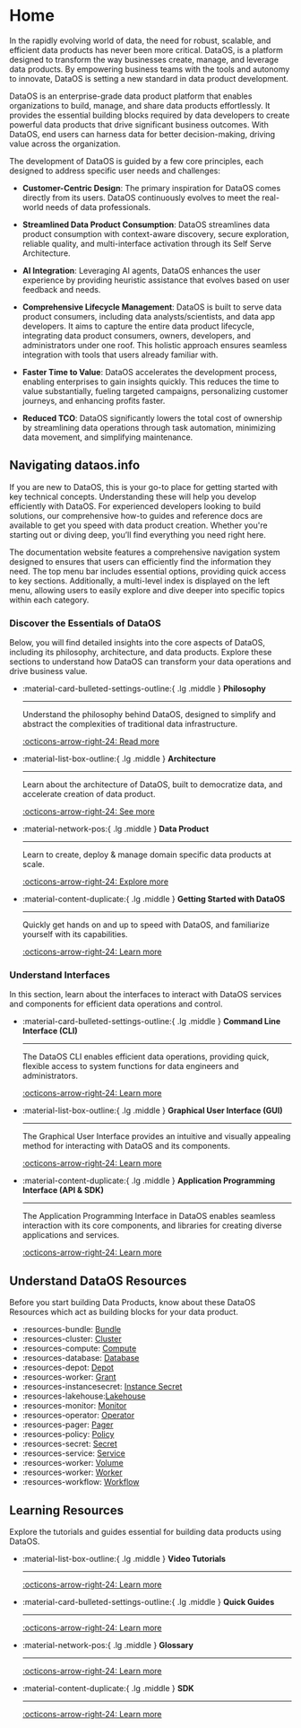 # Home

In the rapidly evolving world of data, the need for robust, scalable, and efficient data products has never been more critical. DataOS, is a platform designed to transform the way businesses create, manage, and leverage data products. By empowering business teams with the tools and autonomy to innovate, DataOS is setting a new standard in data product development.

DataOS is an enterprise-grade data product platform that enables organizations to build, manage, and share data products effortlessly. It provides the essential building blocks required by data developers to create powerful data products that drive significant business outcomes. With DataOS, end users can harness data for better decision-making, driving value across the organization.

The development of DataOS is guided by a few core principles, each designed to address specific user needs and challenges:

- **Customer-Centric Design**: The primary inspiration for DataOS comes directly from its users.  DataOS continuously evolves to meet the real-world needs of data professionals.

- **Streamlined Data Product Consumption**: DataOS streamlines data product consumption with context-aware discovery, secure exploration, reliable quality, and multi-interface activation through its Self Serve Architecture.

- **AI Integration**: Leveraging AI agents, DataOS enhances the user experience by providing heuristic assistance that evolves based on user feedback and needs.

- **Comprehensive Lifecycle Management**: DataOS is built to serve data product consumers, including data analysts/scientists, and data app developers. It aims to capture the entire data product lifecycle, integrating data product consumers, owners, developers, and administrators under one roof. This holistic approach ensures seamless integration with tools that users already familiar with.

- **Faster Time to Value**: DataOS accelerates the development process, enabling enterprises to gain insights quickly. This reduces the time to value substantially, fueling targeted campaigns, personalizing customer journeys, and enhancing profits faster.

- **Reduced TCO**: DataOS significantly lowers the total cost of ownership by streamlining data operations through task automation, minimizing data movement, and simplifying maintenance.

## Navigating dataos.info

If you are new to DataOS, this is your go-to place for getting started with key technical concepts. Understanding these will help you develop efficiently with DataOS. For experienced developers looking to build solutions, our comprehensive how-to guides and reference docs are available to get you speed with data product creation. Whether you're starting out or diving deep, you’ll find everything you need right here.

The documentation website features a comprehensive navigation system designed to ensures that users can efficiently find the information they need. The top menu bar includes essential options, providing quick access to key sections. Additionally, a multi-level index is displayed on the left menu, allowing users to easily explore and dive deeper into specific topics within each category. 

### **Discover the Essentials of DataOS**

Below, you will find detailed insights into the core aspects of DataOS, including its philosophy, architecture, and data products. Explore these sections to understand how DataOS can transform your data operations and drive business value.

<div class="grid cards" markdown>

-   :material-card-bulleted-settings-outline:{ .lg .middle } **Philosophy**

    ---

    Understand the philosophy behind DataOS, designed to simplify and abstract the complexities of traditional data infrastructure.

    [:octicons-arrow-right-24: Read more](/philosophy/)


-   :material-list-box-outline:{ .lg .middle } **Architecture**

    ---

    Learn about the architecture of DataOS, built to democratize data, and accelerate creation of data product.

    [:octicons-arrow-right-24: See more](/architecture/)

-   :material-network-pos:{ .lg .middle } **Data Product**

    ---

    Learn to create, deploy & manage domain specific data products at scale.

    
    [:octicons-arrow-right-24: Explore more](/products/data_product/)

-   :material-content-duplicate:{ .lg .middle } **Getting Started with DataOS**

    ---

    Quickly get hands on and up to speed with DataOS, and familiarize yourself with its capabilities.

    [:octicons-arrow-right-24:  Learn more](/getting_started/)

</div>

### **Understand Interfaces**

In this section, learn about the interfaces to interact with DataOS services and components for efficient data operations and control.

<div class="grid cards" markdown>

-   :material-card-bulleted-settings-outline:{ .lg .middle } **Command Line Interface (CLI)**

    ---

    The DataOS CLI enables efficient data operations, providing quick, flexible access to system functions for data engineers and administrators.

    [:octicons-arrow-right-24: Learn more](/interfaces/#command-line-interface-cli)


-   :material-list-box-outline:{ .lg .middle } **Graphical User Interface (GUI)**

    ---

    The Graphical User Interface provides an intuitive and visually appealing method for interacting with DataOS and its components.

    [:octicons-arrow-right-24: Learn more](/interfaces/#graphical-user-interface-gui)

-   :material-content-duplicate:{ .lg .middle } **Application Programming Interface (API & SDK)**

    ---

    The Application Programming Interface in DataOS enables seamless interaction with its core components, and libraries for creating diverse applications and services.

    [:octicons-arrow-right-24:  Learn more](/api_docs/)

</div>


## Understand DataOS Resources

Before you start building Data Products, know about these DataOS Resources which act as building blocks for your data product.

<div class="grid cards" markdown>

- :resources-bundle: [Bundle](/resources/bundle/)
- :resources-cluster: [Cluster](/resources/cluster/)
- :resources-compute: [Compute](/resources/compute/)
- :resources-database: [Database](/resources/database/)
- :resources-depot: [Depot](/resources/depot/)
- :resources-worker: [Grant](/resources/grant/)
- :resources-instancesecret: [Instance Secret](/resources/instance_secret/)
- :resources-lakehouse:[Lakehouse](/resources/lakehouse/)
- :resources-monitor: [Monitor](/resources/monitor/)
- :resources-operator: [Operator](/resources/operator/)
- :resources-pager: [Pager](/resources/pager/)
- :resources-policy: [Policy](/resources/policy/)
- :resources-secret: [Secret](/resources/secret/)
- :resources-service: [Service](/resources/service/)
- :resources-worker: [Volume](/resources/volume/)
- :resources-worker: [Worker](/resources/worker/)
- :resources-workflow: [Workflow](/resources/workflow/)
</div>

## Learning Resources

Explore the tutorials and guides essential for building data products using DataOS.

<div class="grid cards" markdown>

-   :material-list-box-outline:{ .lg .middle } **Video Tutorials**

    ---

    [:octicons-arrow-right-24: Learn more](/videos/)
    
-   :material-card-bulleted-settings-outline:{ .lg .middle } **Quick Guides**
 
    ---
 
    [:octicons-arrow-right-24: Learn more]()

-   :material-network-pos:{ .lg .middle } **Glossary**

    ---

    [:octicons-arrow-right-24: Learn more](/glossary/)

-   :material-content-duplicate:{ .lg .middle } **SDK**

    ---

    [:octicons-arrow-right-24:  Learn more](/api_docs/)

</div>
